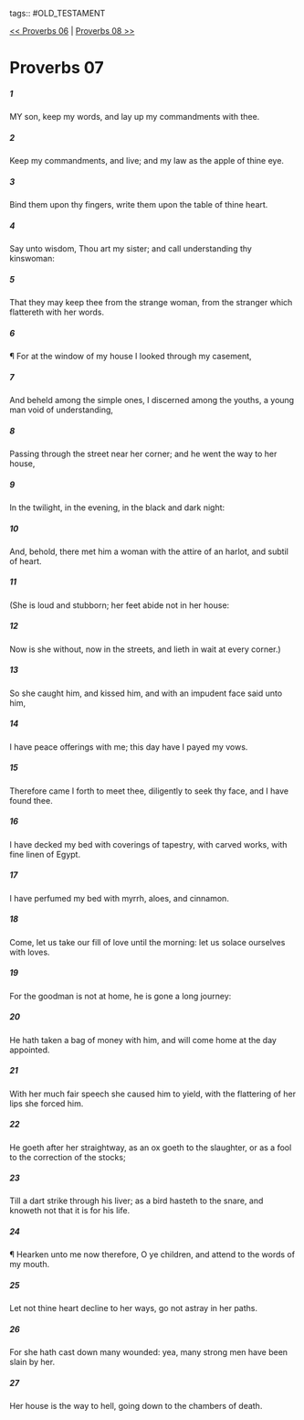 tags:: #OLD_TESTAMENT

[<< Proverbs 06](OLD_TESTAMENT/20_Proverbs/Proverbs_06.md) | [Proverbs 08 >>](OLD_TESTAMENT/20_Proverbs/Proverbs_08.md)

# Proverbs 07

##### 1

MY son, keep my words, and lay up my commandments with thee.

##### 2

Keep my commandments, and live; and my law as the apple of thine eye.

##### 3

Bind them upon thy fingers, write them upon the table of thine heart.

##### 4

Say unto wisdom, Thou art my sister; and call understanding thy kinswoman:

##### 5

That they may keep thee from the strange woman, from the stranger which flattereth with her words.

##### 6

¶ For at the window of my house I looked through my casement,

##### 7

And beheld among the simple ones, I discerned among the youths, a young man void of understanding,

##### 8

Passing through the street near her corner; and he went the way to her house,

##### 9

In the twilight, in the evening, in the black and dark night:

##### 10

And, behold, there met him a woman with the attire of an harlot, and subtil of heart.

##### 11

(She is loud and stubborn; her feet abide not in her house:

##### 12

Now is she without, now in the streets, and lieth in wait at every corner.)

##### 13

So she caught him, and kissed him, and with an impudent face said unto him,

##### 14

I have peace offerings with me; this day have I payed my vows.

##### 15

Therefore came I forth to meet thee, diligently to seek thy face, and I have found thee.

##### 16

I have decked my bed with coverings of tapestry, with carved works, with fine linen of Egypt.

##### 17

I have perfumed my bed with myrrh, aloes, and cinnamon.

##### 18

Come, let us take our fill of love until the morning: let us solace ourselves with loves.

##### 19

For the goodman is not at home, he is gone a long journey:

##### 20

He hath taken a bag of money with him, and will come home at the day appointed.

##### 21

With her much fair speech she caused him to yield, with the flattering of her lips she forced him.

##### 22

He goeth after her straightway, as an ox goeth to the slaughter, or as a fool to the correction of the stocks;

##### 23

Till a dart strike through his liver; as a bird hasteth to the snare, and knoweth not that it is for his life.

##### 24

¶ Hearken unto me now therefore, O ye children, and attend to the words of my mouth.

##### 25

Let not thine heart decline to her ways, go not astray in her paths.

##### 26

For she hath cast down many wounded: yea, many strong men have been slain by her.

##### 27

Her house is the way to hell, going down to the chambers of death.
